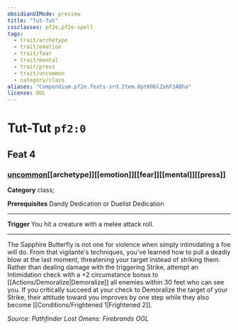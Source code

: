 ```yaml
---
obsidianUIMode: preview
title: "Tut-Tut"
cssclasses: pf2e,pf2e-spell
tags:
  - trait/archetype
  - trait/emotion
  - trait/fear
  - trait/mental
  - trait/press
  - trait/uncommon
  - category/class
aliases: "Compendium.pf2e.feats-srd.Item.0ptK0blZehF3ABha"
license: OGL
---
```

# Tut-Tut `pf2:0`
## Feat 4
### [uncommon](uncommon "Uncommon Rarity Trait")[[archetype]][[emotion]][[fear]][[mental]][[press]]

**Category** class; 



**Prerequisites** Dandy Dedication or Duelist Dedication
* * *
**Trigger** You hit a creature with a melee attack roll.

* * *

The Sapphire Butterfly is not one for violence when simply intimidating a foe will do. From that vigilante's techniques, you've learned how to pull a deadly blow at the last moment, threatening your target instead of striking them. Rather than dealing damage with the triggering Strike, attempt an Intimidation check with a +2 circumstance bonus to [[Actions/Demoralize|Demoralize]] all enemies within 30 feet who can see you. If you critically succeed at your check to Demoralize the target of your Strike, their attitude toward you improves by one step while they also become [[Conditions/Frightened 1|Frightened 2]].

*Source: Pathfinder Lost Omens: Firebrands*
*OGL*